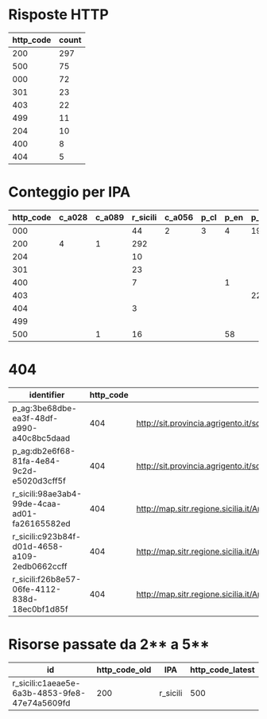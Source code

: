 # Risposte HTTP

| http_code | count |
| --- | --- |
| 200 | 297 |
| 500 | 75 |
| 000 | 72 |
| 301 | 23 |
| 403 | 22 |
| 499 | 11 |
| 204 | 10 |
| 400 | 8 |
| 404 | 5 |

# Conteggio per IPA 

| http_code | c_a028 | c_a089 | r_sicili | c_a056 | p_cl | p_en | p_tp | p_ag |
| --- | --- | --- | --- | --- | --- | --- | --- | --- |
| 000 |  |  | 44 | 2 | 3 | 4 | 19 |  |
| 200 | 4 | 1 | 292 |  |  |  |  |  |
| 204 |  |  | 10 |  |  |  |  |  |
| 301 |  |  | 23 |  |  |  |  |  |
| 400 |  |  | 7 |  |  | 1 |  |  |
| 403 |  |  |  |  |  |  | 22 |  |
| 404 |  |  | 3 |  |  |  |  | 2 |
| 499 |  |  |  |  |  |  |  | 11 |
| 500 |  | 1 | 16 |  |  | 58 |  |  |

# 404

| identifier | http_code | references |
| --- | --- | --- |
| p_ag:3be68dbe-ea3f-48df-a990-a40c8bc5daad | 404 | http://sit.provincia.agrigento.it/scaricabili/CTCM5K/ |
| p_ag:db2e6f68-81fa-4e84-9c2d-e5020d3cff5f | 404 | http://sit.provincia.agrigento.it/scaricabili/grafo/grafo_9_agosto_2011.zip |
| r_sicili:98ae3ab4-99de-4caa-ad01-fa26165582ed | 404 | http://map.sitr.regione.sicilia.it/ArcGIS/services/CTR_LimitiAmministrativi/MapServer/WFSServer |
| r_sicili:c923b84f-d01d-4658-a109-2edb0662ccff | 404 | http://map.sitr.regione.sicilia.it/ArcGIS/services/CTR_LimitiAmministrativi/MapServer/WMSServer |
| r_sicili:f26b8e57-06fe-4112-838d-18ec0bf1d85f | 404 | http://map.sitr.regione.sicilia.it/ArcGIS/services/AREE_URBANE/Ortofoto14cm_Messina_ata20122013/MapServer/WCSServer |

# Risorse passate da 2** a 5**

| id | http_code_old | IPA | http_code_latest |
| --- | --- | --- | --- |
| r_sicili:c1aeae5e-6a3b-4853-9fe8-47e74a5609fd | 200 | r_sicili | 500 |
